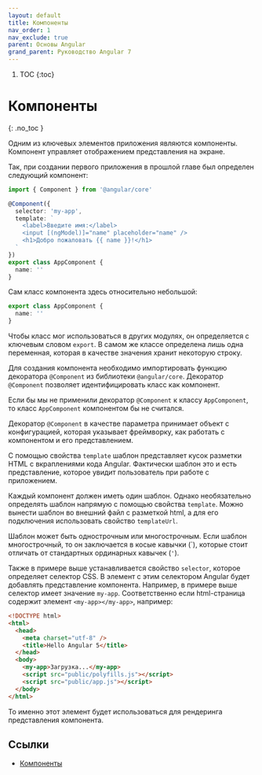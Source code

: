 ```yaml
---
layout: default
title: Компоненты
nav_order: 1
nav_exclude: true
parent: Основы Angular
grand_parent: Руководство Angular 7
---
```


<!-- prettier-ignore-start -->
1. TOC
{:toc}

# Компоненты
{: .no_toc }
<!-- prettier-ignore-end -->

Одним из ключевых элементов приложения являются компоненты. Компонент управляет отображением представления на экране.

Так, при создании первого приложения в прошлой главе был определен следующий компонент:

```typescript
import { Component } from '@angular/core'

@Component({
  selector: 'my-app',
  template: `
    <label>Введите имя:</label>
    <input [(ngModel)]="name" placeholder="name" />
    <h1>Добро пожаловать {{ name }}!</h1>
  `
})
export class AppComponent {
  name: ''
}
```

Сам класс компонента здесь относительно небольшой:

```typescript
export class AppComponent {
  name: ''
}
```

Чтобы класс мог использоваться в других модулях, он определяется с ключевым словом `export`. В самом же классе определена лишь одна переменная, которая в качестве значения хранит некоторую строку.

Для создания компонента необходимо импортировать функцию декоратора `@Component` из библиотеки `@angular/core`. Декоратор `@Component` позволяет идентифицировать класс как компонент.

Если бы мы не применили декоратор `@Component` к классу `AppComponent`, то класс `AppComponent` компонентом бы не считался.

Декоратор `@Component` в качестве параметра принимает объект с конфигурацией, которая указывает фреймворку, как работать с компонентом и его представлением.

С помощью свойства `template` шаблон представляет кусок разметки HTML с вкраплениями кода Angular. Фактически шаблон это и есть представление, которое увидит пользователь при работе с приложением.

Каждый компонент должен иметь один шаблон. Однако необязательно определять шаблон напрямую с помощью свойства `template`. Можно вынести шаблон во внешний файл с разметкой html, а для его подключения использовать свойство `templateUrl`.

Шаблон может быть однострочным или многострочным. Если шаблон многострочный, то он заключается в косые кавычки (&#x60;), которые стоит отличать от стандартных ординарных кавычек (`'`).

Также в примере выше устанавливается свойство `selector`, которое определяет селектор CSS. В элемент с этим селектором Angular будет добавлять представление компонента. Например, в примере выше селектор имеет значение `my-app`. Соответственно если html-страница содержит элемент `<my-app></my-app>`, например:

```html
<!DOCTYPE html>
<html>
  <head>
    <meta charset="utf-8" />
    <title>Hello Angular 5</title>
  </head>
  <body>
    <my-app>Загрузка...</my-app>
    <script src="public/polyfills.js"></script>
    <script src="public/app.js"></script>
  </body>
</html>
```

То именно этот элемент будет использоваться для рендеринга представления компонента.

## Ссылки

- [Компоненты](https://metanit.com/web/angular2/2.1.php)
